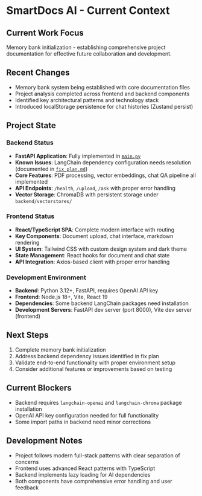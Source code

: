 # SmartDocs AI - Current Context

## Current Work Focus
Memory bank initialization - establishing comprehensive project documentation for effective future collaboration and development.

## Recent Changes
- Memory bank system being established with core documentation files
- Project analysis completed across frontend and backend components
- Identified key architectural patterns and technology stack
- Introduced localStorage persistence for chat histories (Zustand persist)

## Project State

### Backend Status
- **FastAPI Application**: Fully implemented in [`main.py`](../../../backend/main.py:1)
- **Known Issues**: LangChain dependency configuration needs resolution (documented in [`fix_plan.md`](../../../backend/fix_plan.md:1))
- **Core Features**: PDF processing, vector embeddings, chat QA pipeline all implemented
- **API Endpoints**: `/health`, `/upload`, `/ask` with proper error handling
- **Vector Storage**: ChromaDB with persistent storage under `backend/vectorstores/`

### Frontend Status  
- **React/TypeScript SPA**: Complete modern interface with routing
- **Key Components**: Document upload, chat interface, markdown rendering
- **UI System**: Tailwind CSS with custom design system and dark theme
- **State Management**: React hooks for document and chat state
- **API Integration**: Axios-based client with proper error handling

### Development Environment
- **Backend**: Python 3.12+, FastAPI, requires OpenAI API key
- **Frontend**: Node.js 18+, Vite, React 19
- **Dependencies**: Some backend LangChain packages need installation
- **Development Servers**: FastAPI dev server (port 8000), Vite dev server (frontend)

## Next Steps
1. Complete memory bank initialization
2. Address backend dependency issues identified in fix plan
3. Validate end-to-end functionality with proper environment setup
4. Consider additional features or improvements based on testing

## Current Blockers
- Backend requires `langchain-openai` and `langchain-chroma` package installation
- OpenAI API key configuration needed for full functionality
- Some import paths in backend need minor corrections

## Development Notes
- Project follows modern full-stack patterns with clear separation of concerns
- Frontend uses advanced React patterns with TypeScript
- Backend implements lazy loading for AI dependencies
- Both components have comprehensive error handling and user feedback